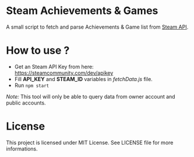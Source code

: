# Steam Achievements & Games

A small script to fetch and parse Achievements & Game list from [Steam API](https://partner.steamgames.com/doc/webapi/IPlayerService).

# How to use ?

- Get an Steam API Key from here: https://steamcommunity.com/dev/apikey
- Fill **API_KEY** and **STEAM_ID** variables in *fetchData.js* file.
- Run `npm start`

*Note:* This tool will only be able to query data from owner account and public accounts.

# License

This project is licensed under MIT License. See LICENSE file for more informations.